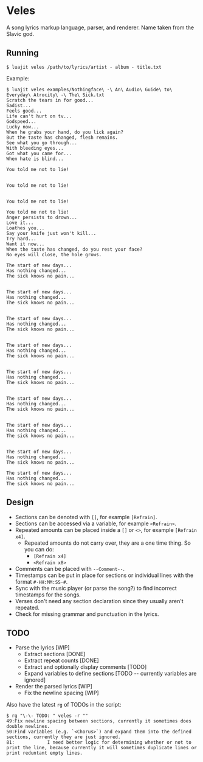 # Veles
A song lyrics markup language, parser, and renderer. Name taken from the Slavic god.

## Running
`$ luajit veles /path/to/lyrics/artist - album - title.txt`

Example:
```
$ luajit veles examples/Nothingface\ -\ An\ Audio\ Guide\ to\ Everyday\ Atrocity\ -\ The\ Sick.txt
Scratch the tears in for good...
Sadist...
Feels good...
Life can't hurt on tv...
Godspeed...
Lucky now...
When he grabs your hand, do you lick again?
But the taste has changed, flesh remains.
See what you go through...
With bleeding eyes...
Got what you came for...
When hate is blind...

You told me not to lie!


You told me not to lie!


You told me not to lie!

You told me not to lie!
Anger persists to drown...
Love it...
Loathes you...
Say your knife just won't kill...
Try hard...
Want it now...
When the taste has changed, do you rest your face?
No eyes will close, the hole grows.

The start of new days...
Has nothing changed...
The sick knows no pain...


The start of new days...
Has nothing changed...
The sick knows no pain...


The start of new days...
Has nothing changed...
The sick knows no pain...


The start of new days...
Has nothing changed...
The sick knows no pain...


The start of new days...
Has nothing changed...
The sick knows no pain...


The start of new days...
Has nothing changed...
The sick knows no pain...


The start of new days...
Has nothing changed...
The sick knows no pain...


The start of new days...
Has nothing changed...
The sick knows no pain...

The start of new days...
Has nothing changed...
The sick knows no pain...
```

## Design
- Sections can be denoted with `[]`, for example `[Refrain]`.
- Sections can be accessed via a variable, for example `<Refrain>`.
- Repeated amounts can be placed inside a `[]` or `<>`, for example `[Refrain x4]`.
  + Repeated amounts do not carry over, they are a one time thing. So you can do:
    * `[Refrain x4]`
    * `<Refrain x8>`
- Comments can be placed with `--Comment--`.
- Timestamps can be put in place for sections or individual lines with the format `#-HH:MM:SS-#`.
- Sync with the music player (or parse the song?) to find incorrect timestamps for the songs.
- Verses don't need any section declaration since they usually aren't repeated.
- Check for missing grammar and punctuation in the lyrics.

## TODO
- Parse the lyrics [WIP]
  + Extract sections [DONE]
  + Extract repeat counts [DONE]
  + Extract and optionally display comments [TODO]
  + Expand variables to define sections [TODO -- currently variables are ignored]
- Render the parsed lyrics [WIP]
  + Fix the newline spacing [WIP]

Also have the latest `rg` of TODOs in the script:
```
$ rg "\-\- TODO: " veles -r ""
49:Fix newline spacing between sections, currently it sometimes does double newlines.
50:Find variables (e.g. `<Chorus>`) and expand them into the defined sections, currently they are just ignored.
81:            I need better logic for determining whether or not to print the line, because currently it will sometimes duplicate lines or print reduntant empty lines.
```
